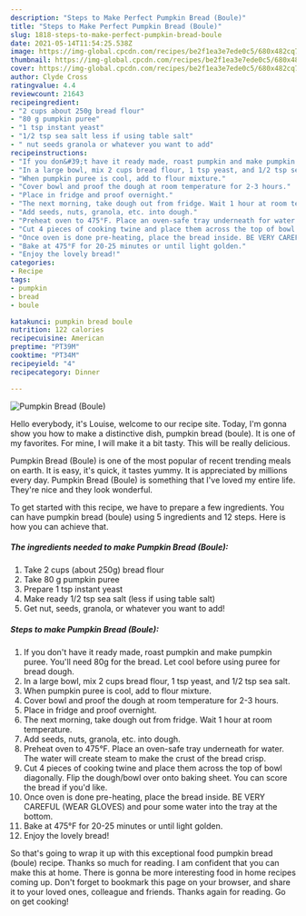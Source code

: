 ```yaml
---
description: "Steps to Make Perfect Pumpkin Bread (Boule)"
title: "Steps to Make Perfect Pumpkin Bread (Boule)"
slug: 1818-steps-to-make-perfect-pumpkin-bread-boule
date: 2021-05-14T11:54:25.538Z
image: https://img-global.cpcdn.com/recipes/be2f1ea3e7ede0c5/680x482cq70/pumpkin-bread-boule-recipe-main-photo.jpg
thumbnail: https://img-global.cpcdn.com/recipes/be2f1ea3e7ede0c5/680x482cq70/pumpkin-bread-boule-recipe-main-photo.jpg
cover: https://img-global.cpcdn.com/recipes/be2f1ea3e7ede0c5/680x482cq70/pumpkin-bread-boule-recipe-main-photo.jpg
author: Clyde Cross
ratingvalue: 4.4
reviewcount: 21643
recipeingredient:
- "2 cups about 250g bread flour"
- "80 g pumpkin puree"
- "1 tsp instant yeast"
- "1/2 tsp sea salt less if using table salt"
- " nut seeds granola or whatever you want to add"
recipeinstructions:
- "If you don&#39;t have it ready made, roast pumpkin and make pumpkin puree. You&#39;ll need 80g for the bread. Let cool before using puree for bread dough."
- "In a large bowl, mix 2 cups bread flour, 1 tsp yeast, and 1/2 tsp sea salt."
- "When pumpkin puree is cool, add to flour mixture."
- "Cover bowl and proof the dough at room temperature for 2-3 hours."
- "Place in fridge and proof overnight."
- "The next morning, take dough out from fridge. Wait 1 hour at room temperature."
- "Add seeds, nuts, granola, etc. into dough."
- "Preheat oven to 475°F. Place an oven-safe tray underneath for water. The water will create steam to make the crust of the bread crisp."
- "Cut 4 pieces of cooking twine and place them across the top of bowl diagonally. Flip the dough/bowl over onto baking sheet. You can score the bread if you&#39;d like."
- "Once oven is done pre-heating, place the bread inside. BE VERY CAREFUL (WEAR GLOVES) and pour some water into the tray at the bottom."
- "Bake at 475°F for 20-25 minutes or until light golden."
- "Enjoy the lovely bread!"
categories:
- Recipe
tags:
- pumpkin
- bread
- boule

katakunci: pumpkin bread boule 
nutrition: 122 calories
recipecuisine: American
preptime: "PT39M"
cooktime: "PT34M"
recipeyield: "4"
recipecategory: Dinner

---
```



![Pumpkin Bread (Boule)](https://img-global.cpcdn.com/recipes/be2f1ea3e7ede0c5/680x482cq70/pumpkin-bread-boule-recipe-main-photo.jpg)

Hello everybody, it's Louise, welcome to our recipe site. Today, I'm gonna show you how to make a distinctive dish, pumpkin bread (boule). It is one of my favorites. For mine, I will make it a bit tasty. This will be really delicious.

Pumpkin Bread (Boule) is one of the most popular of recent trending meals on earth. It is easy, it's quick, it tastes yummy. It is appreciated by millions every day. Pumpkin Bread (Boule) is something that I've loved my entire life. They're nice and they look wonderful.




To get started with this recipe, we have to prepare a few ingredients. You can have pumpkin bread (boule) using 5 ingredients and 12 steps. Here is how you can achieve that.

<!--inarticleads1-->

##### The ingredients needed to make Pumpkin Bread (Boule):

1. Take 2 cups (about 250g) bread flour
1. Take 80 g pumpkin puree
1. Prepare 1 tsp instant yeast
1. Make ready 1/2 tsp sea salt (less if using table salt)
1. Get  nut, seeds, granola, or whatever you want to add!




<!--inarticleads2-->

##### Steps to make Pumpkin Bread (Boule):

1. If you don&#39;t have it ready made, roast pumpkin and make pumpkin puree. You&#39;ll need 80g for the bread. Let cool before using puree for bread dough.
1. In a large bowl, mix 2 cups bread flour, 1 tsp yeast, and 1/2 tsp sea salt.
1. When pumpkin puree is cool, add to flour mixture.
1. Cover bowl and proof the dough at room temperature for 2-3 hours.
1. Place in fridge and proof overnight.
1. The next morning, take dough out from fridge. Wait 1 hour at room temperature.
1. Add seeds, nuts, granola, etc. into dough.
1. Preheat oven to 475°F. Place an oven-safe tray underneath for water. The water will create steam to make the crust of the bread crisp.
1. Cut 4 pieces of cooking twine and place them across the top of bowl diagonally. Flip the dough/bowl over onto baking sheet. You can score the bread if you&#39;d like.
1. Once oven is done pre-heating, place the bread inside. BE VERY CAREFUL (WEAR GLOVES) and pour some water into the tray at the bottom.
1. Bake at 475°F for 20-25 minutes or until light golden.
1. Enjoy the lovely bread!




So that's going to wrap it up with this exceptional food pumpkin bread (boule) recipe. Thanks so much for reading. I am confident that you can make this at home. There is gonna be more interesting food in home recipes coming up. Don't forget to bookmark this page on your browser, and share it to your loved ones, colleague and friends. Thanks again for reading. Go on get cooking!
